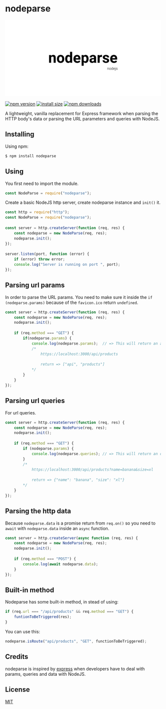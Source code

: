 # nodeparse 

![nodeparse-image](./images/nodeparse.png)

[![npm version](https://img.shields.io/npm/v/nodeparse.svg?style=flat-square)](https://www.npmjs.org/package/nodeparse)
[![install size](https://packagephobia.now.sh/badge?p=nodeparse)](https://packagephobia.now.sh/result?p=nodeparse)
[![npm downloads](https://img.shields.io/npm/dm/nodeparse.svg?style=flat-square)](http://npm-stat.com/charts.html?package=nodeparse)

A lightweight, vanilla replacement for Express framework when parsing the HTTP body's data or parsing the URL parameters and queries with NodeJS.

## Installing

Using npm:

```bash
$ npm install nodeparse
```

## Using

You first need to import the module.

```js
const NodeParse = require("nodeparse");
```

Create a basic NodeJS http server, create nodeparse instance and `init()` it.
```js
const http = require("http");
const NodeParse = require("nodeparse");

const server = http.createServer(function (req, res) {
	const nodeparse = new NodeParse(req, res);
	nodeparse.init();	
});

server.listen(port, function (error) {
	if (error) throw error;
	console.log("Server is running on port ", port);
});
```

## Parsing url params

In order to parse the URL params. You need to make sure it inside the `if (nodeparse.params)` because of the `favicon.ico` return `undefined`.

```js
const server = http.createServer(function (req, res) {
	const nodeparse = new NodeParse(req, res);
	nodeparse.init();

	if (req.method === "GET") {
		if(nodeparse.params) {
			console.log(nodeparse.params);	// => This will return an array of params.
			/*
				https://localhost:3000/api/products
				
				return => ["api", "products"]
			*/
		}
	}
});
```

## Parsing url queries

For url queries.

```js
const server = http.createServer(function (req, res) {
	const nodeparse = new NodeParse(req, res);
	nodeparse.init();
	
	if (req.method === "GET") {
		if (nodeparse.params) {
			console.log(nodeparse.queries); // => This will return an object of queries.
		}
		/*
			https://localhost:3000/api/products?name=banana&size=xl

			return => {"name": "banana", "size": "xl"}
		*/
	}
});
```

## Parsing the http data

Because `nodeparse.data` is a promise return from `req.on()` so you need to `await` with `nodeparse.data` inside an `async` function.

```js
const server = http.createServer(async function (req, res) {
	const nodeparse = new NodeParse(req, res);
	nodeparse.init();

	if (req.method === "POST") {
		console.log(await nodeparse.data);
	}
});
```

## Built-in method

Nodeparse has some built-in method, in stead of using:

```js
if (req.url === "/api/products" && req.method === "GET") {
	funtionToBeTriggered(res);
}
```

You can use this:

```js
nodeparse.isRoute("api/products", "GET", functionToBeTriggered);
```

## Credits

nodeparse is inspired by [express](https://github.com/expressjs/express) when developers have to deal with params, queries and data with NodeJS. 

## License

[MIT](LICENSE)
